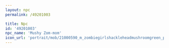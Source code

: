 ```yaml
---
layout: npc
permalink: /49201003

title: Npc
id: '49201003'
npc_name: 'Mushy Zom-mom'
icon_url: 'portrait/mob/21000590_m_zombiegirlshackleheadmushroomgreen_p.png'
---
```

